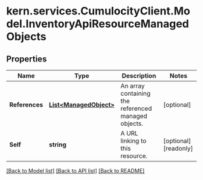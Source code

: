 
# kern.services.CumulocityClient.Model.InventoryApiResourceManagedObjects

## Properties

Name | Type | Description | Notes
------------ | ------------- | ------------- | -------------
**References** | [**List&lt;ManagedObject&gt;**](ManagedObject.md) | An array containing the referenced managed objects. | [optional] 
**Self** | **string** | A URL linking to this resource. | [optional] [readonly] 

[[Back to Model list]](../README.md#documentation-for-models)
[[Back to API list]](../README.md#documentation-for-api-endpoints)
[[Back to README]](../README.md)

